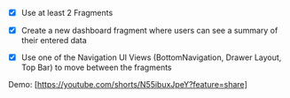 -[x] Use at least 2 Fragments

-[x] Create a new dashboard fragment where users can see a summary of their entered data

-[x] Use one of the Navigation UI Views (BottomNavigation, Drawer Layout, Top Bar) to move between the fragments


Demo: [https://youtube.com/shorts/N55ibuxJpeY?feature=share]